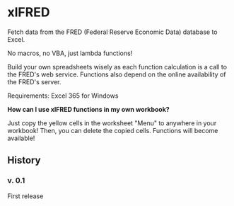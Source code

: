 # xlFRED
Fetch data from the FRED (Federal Reserve Economic Data) database to Excel.

No macros, no VBA, just lambda functions!

Build your own spreadsheets wisely as each function calculation is a call to the FRED's web service. Functions also depend on the online availability of the FRED's server.

Requirements: Excel 365 for Windows

**How can I use xlFRED functions in my own workbook?**

Just copy the yellow cells in the worksheet "Menu" to anywhere in your workbook! Then, you can delete the copied cells. Functions will become available!

## History

### v. 0.1
First release
